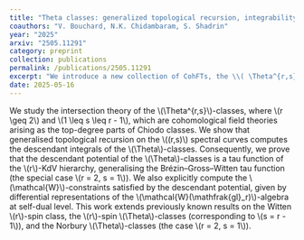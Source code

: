 ```yaml
---
title: "Theta classes: generalized topological recursion, integrability and \\(\mathcal{W}\\)-constraints"
coauthors: "V. Bouchard, N.K. Chidambaram, S. Shadrin"
year: "2025"
arxiv: "2505.11291"
category: preprint
collection: publications
permalink: /publications/2505.11291
excerpt: "We introduce a new collection of CohFTs, the \\( \Theta^{r,s} \\)-classes, and show that their descendant potential is an of is an \\(r\\)-KdV tau function, is computed by topological recursion, and satisfies \\( \mathcal{W} \\)-constraints."
date: 2025-05-16
---
```


We study the intersection theory of the \\(\Theta^{r,s}\\)-classes, where \\(r \geq 2\\) and \\(1 \leq s \leq r - 1\\), which are cohomological field theories arising as the top-degree parts of Chiodo classes. We show that generalised topological recursion on the \\((r,s)\\) spectral curves computes the descendant integrals of the \\(\Theta\\)-classes. Consequently, we prove that the descendant potential of the \\(\Theta\\)-classes is a tau function of the \\(r\\)-KdV hierarchy, generalising the Brézin–Gross–Witten tau function (the special case \\(r = 2, s = 1\\)). We also explicitly compute the \\(\mathcal{W}\\)-constraints satisfied by the descendant potential, given by differential representations of the \\(\mathcal{W}(\mathfrak{gl}_r)\\)-algebra at self-dual level. This work extends previously known results on the Witten \\(r\\)-spin class, the \\(r\\)-spin \\(\Theta\\)-classes (corresponding to \\(s = r - 1\\)), and the Norbury \\(\Theta\\)-classes (the case \\(r = 2, s = 1\\)).